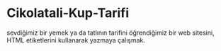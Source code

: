 # Cikolatali-Kup-Tarifi
sevdiğimiz bir yemek ya da tatlının tarifini öğrendiğimiz bir web sitesini, HTML etiketlerini kullanarak yazmaya çalışmak.
